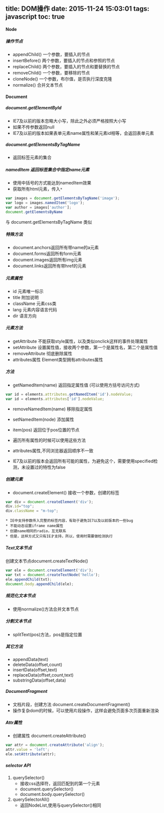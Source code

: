 title: DOM操作
date: 2015-11-24 15:03:01
tags: javascript
toc: true
---
#### Node
##### 操作节点
* appendChild()
一个参数，要插入的节点
* insertBefore()
两个参数，要插入的节点和参照的节点
* replaceChild()
两个参数，要插入的节点和要替换的节点
* removeChild()
一个参数，要移除的节点
* cloneNode()
一个参数，布尔值，是否执行深度克隆
* normalize()
合并文本节点

#### Document
##### document.getElementById
* IE7及以前的版本忽略大小写，除此之外必须严格按照大小写
* 如果不传参数返回null
* IE7及以前的版本如果表单元素name属性和某元素id相等，会返回表单元素
##### document.getElementsByTagName
* 返回标签元素的集合
##### namedItem 返回标签集合中指定name元素
* 使用中括号的方式能达到namedItem效果
* 获取所有html元素，传入`*`
```javascript
var images = document.getElementsByTagName('image');
var logo = images.namedItem('logo');
var author = images['author'];
document.getElementsByName
```
与 document.getElementsByTagName 类似

##### 特殊方法
* document.anchors返回所有带name的a元素
* document.forms返回所有form元素
* document.images返回所有img元素
* document.links返回所有带href的元素
##### 元素属性
* id 元素唯一标示
* title 附加说明
* className 元素css类
* lang 元素内容语言代码
* dir 语言方向

##### 元素方法
* getAttribute
不能获取style属性，以及类似onclick这样的事件处理属性
* setAttribute
设置属性值，接收两个参数，第一个是属性名，第二个是属性值
* removeAttribute
彻底删除属性
* attributes属性
Element类型拥有attributes属性

##### 方法
* getNamedItem(name) 返回指定属性值 (可以使用方括号访问方式)
```javascript
var id = elements.attributes.getNamedItem('id').nodeValue;
var id = elements.attributes['id'].nodeValue;
```
* removeNamedItem(name) 移除指定属性
* setNamedItem(node) 添加属性
* item(pos) 返回位于pos位置的节点

* 遍历所有属性的时候可以使用这些方法
* attributes属性,不同浏览器返回顺序不一致
* IE7及以前的版本会返回所有可能的属性，为避免这个，需要使用specified检测，未设置过的特性为false

##### 创建元素
* document.createElement()
接收一个参数，创建的标签
```javascript
var div = document.createElement('div');
div.id="top";
div.className = "m-top";
```
	* IE中支持参数传入完整的标签内容，有助于避免IE7以及以前版本的一些bug
	* 不能动态设置iframe name属性
	* 创建name相同的radio，互无联系
	* 但是，这样方式又只有IE才支持，所以，使用时需要做检测执行
##### Text文本节点
创建文本节点document.createTextNode()
```javascript
var ele = document.createElement('div');
var txt = document.createTextNode('hello');
ele.appendChild(txt);
document.body.appendChild(ele);
```
##### 规范化文本节点
* 使用normalize()方法合并文本节点

##### 分割文本节点
* splitText(pos)方法，pos是指定位置
##### 其它方法
* appendData(text)
* deleteData(offset,count)
* insertData(offset,text)
* replaceData(offset,count,text)
* substringData(offset,data)

##### DocumentFragment
* 文档片段，创建方法
	document.createDocumentFragment()
* 操作复杂dom的时候，可以使用片段操作，这样会避免页面多次页面重新渲染

##### Attr属性
* 创建属性
document.createAttribute()
```javascript
var attr = document.createAttribute('align');
attr.value = 'left';
ele.setAttribute(attr);
```
##### selector API
1. querySelector()
	* 接收css选择符，返回匹配到的第一个元素
	* document.querySelector()
	* document.body.querySelector()
2. querySelectorAll()
	* 返回NodeList,使用与querySelector()相同
